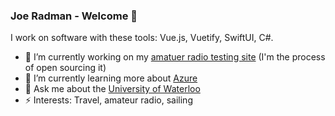 ### Joe Radman - Welcome 👋

I work on software with these tools: Vue.js, Vuetify, SwiftUI, C#. 

- 🔭 I’m currently working on my <a href="https://hamtest.ca">amatuer radio testing site</a> (I'm the process of open sourcing it)
- 🌱 I’m currently learning more about <a href="https://azure.microsoft.com/en-ca/">Azure</a>
- 💬 Ask me about the <a href="https://uwaterloo.ca">University of Waterloo</a>
- ⚡ Interests: Travel, amateur radio, sailing 
